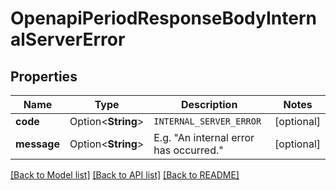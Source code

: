# OpenapiPeriodResponseBodyInternalServerError

## Properties

Name | Type | Description | Notes
------------ | ------------- | ------------- | -------------
**code** | Option<**String**> | `INTERNAL_SERVER_ERROR` | [optional]
**message** | Option<**String**> | E.g. \"An internal error has occurred.\" | [optional]

[[Back to Model list]](../README.md#documentation-for-models) [[Back to API list]](../README.md#documentation-for-api-endpoints) [[Back to README]](../README.md)


